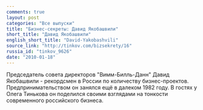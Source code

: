 ```yaml
---
comments: true
layout: post
categories: "Все выпуски"
title: "Бизнес-секреты: Давид Якобашвили"
short_title: "Давид Якобашвили"
english_short_title: "David-Yakobashvili"
source_link: "http://tinkov.com/bizsekrety/16"
russia_id: "tinkov_9626"
date: "2010-01-18"
---
```

Председатель совета директоров "Вимм-Билль-Данн" Давид Якобашвили - рекордсмен в России по количеству бизнес-проектов. Предпринимательством он занялся ещё в далеком 1982 году. В гостях у Олега Тинькова он поделился своими взглядами на тонкости современного российского бизнеса.
